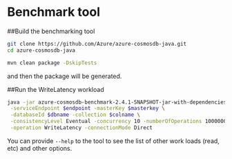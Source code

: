 # Benchmark tool

##Build the benchmarking tool

```bash
git clone https://github.com/Azure/azure-cosmosdb-java.git
cd azure-cosmosdb-java

mvn clean package -DskipTests
```

and then the package will be generated. 

##Run the WriteLatency workload

```bash
java -jar azure-cosmosdb-benchmark-2.4.1-SNAPSHOT-jar-with-dependencies.jar \
 -serviceEndpoint $endpoint -masterKey $masterkey \
 -databaseId $dbname -collection $colname \
 -consistencyLevel Eventual -concurrency 10 -numberOfOperations 1000000 \
 -operation WriteLatency -connectionMode Direct
```

You can provide ``--help`` to the tool to see the list of other work loads (read, etc) and other options. 
